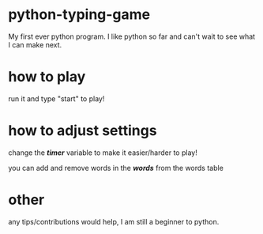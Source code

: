 # python-typing-game
My first ever python program. I like python so far and can't wait to see what I can make next.

# how to play
run it and type "start" to play!

# how to adjust settings
change the <i><b>timer</b></i> variable to make it easier/harder to play!

you can add and remove words in the <i><b>words</b></i> from the words table

# other
any tips/contributions would help, I am still a beginner to python.
